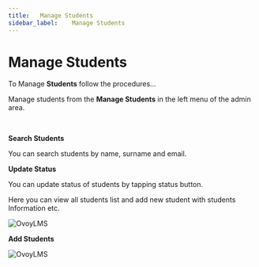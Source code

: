```yaml
---
title:   Manage Students
sidebar_label:    Manage Students
---
```


# Manage Students
To Manage **Students** follow the procedures…


 Manage students from the **Manage Students** in the left menu of the admin area.

&nbsp;

**Search Students**

 You can search students by name, surname and email.


**Update Status**

 You can update status of students by tapping status button.




 Here you can view all students list and add new student with students Information etc.

![OvoyLMS](/assets/ovoy/manage_students.png)

**Add Students**

![OvoyLMS](/assets/ovoy/add_student.png)


